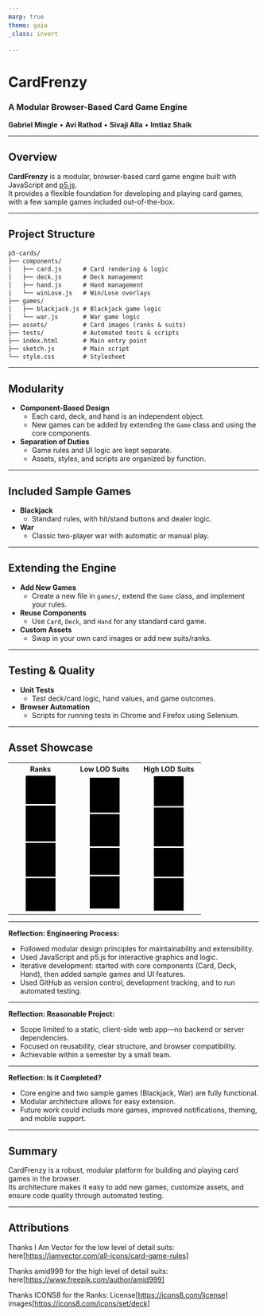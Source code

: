 ```yaml
---
marp: true
theme: gaia
_class: invert

---
```


# CardFrenzy  
### A Modular Browser-Based Card Game Engine

**Gabriel Mingle** • **Avi Rathod** • **Sivaji Alla** • **Imtiaz Shaik**

---
<!-- footer: CardFrenzy -->
<!-- paginate: true -->
## Overview

**CardFrenzy** is a modular, browser-based card game engine built with JavaScript and [p5.js](https://p5js.org/).  
It provides a flexible foundation for developing and playing card games, with a few sample games included out-of-the-box.

---

## Project Structure

```
p5-cards/
├── components/
│   ├── card.js      # Card rendering & logic
│   ├── deck.js      # Deck management
│   ├── hand.js      # Hand management
│   └── winLose.js   # Win/Lose overlays
├── games/
│   ├── blackjack.js # Blackjack game logic
│   └── war.js       # War game logic
├── assets/          # Card images (ranks & suits)
├── tests/           # Automated tests & scripts
├── index.html       # Main entry point
├── sketch.js        # Main script
└── style.css        # Stylesheet
```

---

## Modularity

- **Component-Based Design**  
  - Each card, deck, and hand is an independent object.
  - New games can be added by extending the `Game` class and using the core components.
- **Separation of Duties**  
  - Game rules and UI logic are kept separate.
  - Assets, styles, and scripts are organized by function.

---

## Included Sample Games

- **Blackjack**  
  - Standard rules, with hit/stand buttons and dealer logic.
- **War**  
  - Classic two-player war with automatic or manual play.

---

## Extending the Engine

- **Add New Games**  
  - Create a new file in `games/`, extend the `Game` class, and implement your rules.
- **Reuse Components**  
  - Use `Card`, `Deck`, and `Hand` for any standard card game.
- **Custom Assets**  
  - Swap in your own card images or add new suits/ranks.

---

## Testing & Quality

- **Unit Tests**  
  - Test deck/card logic, hand values, and game outcomes.
- **Browser Automation**  
  - Scripts for running tests in Chrome and Firefox using Selenium.

---
## Asset Showcase

<style>
img.color-adjust {
  filter: brightness(0);
}
</style>


<table width="100%">
  <tr>
    <th align="center">Ranks</th>
    <th align="center">Low LOD Suits</th>
    <th align="center">High LOD Suits</th>
  </tr>
  <tr>
    <td align="center" width="30%">
      <img src="p5-cards/assets/rank/jack.png" width="60" class="color-adjust"/><br/>
      <img src="p5-cards/assets/rank/joker.png" width="60" class="color-adjust"/><br/>
      <img src="p5-cards/assets/rank/king.png" width="60" class="color-adjust"/><br/>
      <img src="p5-cards/assets/rank/queen.png" width="60" class="color-adjust"/>
    </td>
    <td align="center" width="30%">
      <img src="p5-cards/assets/suits/club.png" width="60" class="color-adjust"/><br/>
      <img src="p5-cards/assets/suits/diamond.png" width="60" class="color-adjust"/><br/>
      <img src="p5-cards/assets/suits/heart.png" width="60" class="color-adjust"/><br/>
      <img src="p5-cards/assets/suits/spade.png" width="60" class="color-adjust"/>
    </td>
    <td align="center" width="30%">
      <img src="p5-cards/assets/suits/club_detail.png" width="60" class="color-adjust"/><br/>
      <img src="p5-cards/assets/suits/diamond_detail.png" width="60" class="color-adjust"/><br/>
      <img src="p5-cards/assets/suits/heart_detail.png" width="60" class="color-adjust"/><br/>
      <img src="p5-cards/assets/suits/spade_detail.png" width="60" class="color-adjust"/>
    </td>
  </tr>
</table>

---

**Reflection: Engineering Process:**  
- Followed modular design principles for maintainability and extensibility.
- Used JavaScript and p5.js for interactive graphics and logic.
- Iterative development: started with core components (Card, Deck, Hand), then added sample games and UI features.
- Used GitHub as version control, development tracking, and to run automated testing.

---

**Reflection: Reasonable Project:**  
- Scope limited to a static, client-side web app—no backend or server dependencies.
- Focused on reusability, clear structure, and browser compatibility.
- Achievable within a semester by a small team.

---

**Reflection: Is it Completed?**  
- Core engine and two sample games (Blackjack, War) are fully functional.
- Modular architecture allows for easy extension.
- Future work could includs more games, improved notifications, theming, and mobile support.

---
## Summary

CardFrenzy is a robust, modular platform for building and playing card games in the browser.  
Its architecture makes it easy to add new games, customize assets, and ensure code quality through automated testing.

---
## Attributions

Thanks I Am Vector for the low level of detail suits: here[https://iamvector.com/all-icons/card-game-rules]

Thanks amid999 for the high level of detail suits: here[https://www.freepik.com/author/amid999]

Thanks ICONS8 for the Ranks: License[https://icons8.com/license]
images[https://icons8.com/icons/set/deck]
